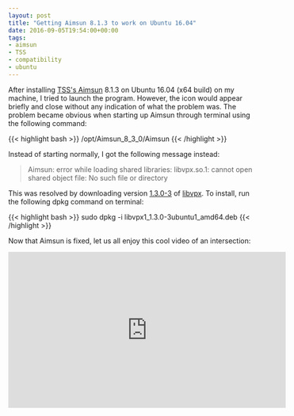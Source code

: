 ```yaml
---
layout: post
title: "Getting Aimsun 8.1.3 to work on Ubuntu 16.04"
date: 2016-09-05T19:54:00+00:00
tags:
- aimsun
- TSS
- compatibility
- ubuntu
---
```


After installing [TSS's Aimsun][aimsun] 8.1.3 on Ubuntu 16.04 (x64 build) on my machine, I tried to launch the program. However, the icon would appear briefly and close without any indication of what the problem was. The problem became obvious when starting up Aimsun through terminal using the following command:

{{< highlight bash >}}
/opt/Aimsun_8_3_0/Aimsun
{{< /highlight >}}

Instead of starting normally, I got the following message instead:

> Aimsun: error while loading shared libraries: libvpx.so.1: cannot open shared object file: No such file or directory

This was resolved by downloading version [1.3.0-3][1.3.0-3] of [libvpx][libvpx]. To install, run the following dpkg command on terminal:

{{< highlight bash >}}
sudo dpkg -i libvpx1_1.3.0-3ubuntu1_amd64.deb
{{< /highlight >}}

Now that Aimsun is fixed, let us all enjoy this cool video of an intersection:

<iframe width="560" height="315" src="https://www.youtube.com/embed/ufK2XRGUjuc" frameborder="0" allowfullscreen></iframe>

[aimsun]:https://www.aimsun.com
[libvpx]:https://launchpad.net/ubuntu/%2Bsource/libvpx
[1.3.0-3]:https://launchpad.net/ubuntu/+archive/primary/+files/libvpx1_1.3.0-3ubuntu1_amd64.deb
